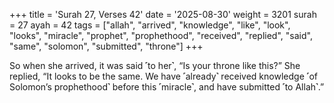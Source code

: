 +++
title = 'Surah 27, Verses 42'
date = '2025-08-30'
weight = 3201
surah = 27
ayah = 42
tags = ["allah", "arrived", "knowledge", "like", "look", "looks", "miracle", "prophet", "prophethood", "received", "replied", "said", "same", "solomon", "submitted", "throne"]
+++

So when she arrived, it was said ˹to her˺, “Is your throne like this?” She replied, “It looks to be the same. We have ˹already˺ received knowledge ˹of Solomon’s prophethood˺ before this ˹miracle˺, and have submitted ˹to Allah˺.”